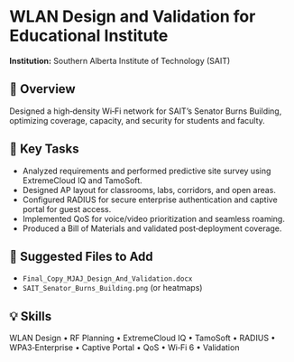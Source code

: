 # WLAN Design and Validation for Educational Institute
**Institution:** Southern Alberta Institute of Technology (SAIT)

## 📘 Overview
Designed a high‑density Wi‑Fi network for SAIT’s Senator Burns Building, optimizing coverage, capacity, and security for students and faculty.

## 🧰 Key Tasks
- Analyzed requirements and performed predictive site survey using ExtremeCloud IQ and TamoSoft.
- Designed AP layout for classrooms, labs, corridors, and open areas.
- Configured RADIUS for secure enterprise authentication and captive portal for guest access.
- Implemented QoS for voice/video prioritization and seamless roaming.
- Produced a Bill of Materials and validated post‑deployment coverage.

## 📂 Suggested Files to Add
- `Final_Copy_MJAJ_Design_And_Validation.docx`
- `SAIT_Senator_Burns_Building.png` (or heatmaps)

## 💡 Skills
WLAN Design • RF Planning • ExtremeCloud IQ • TamoSoft • RADIUS • WPA3‑Enterprise • Captive Portal • QoS • Wi‑Fi 6 • Validation
